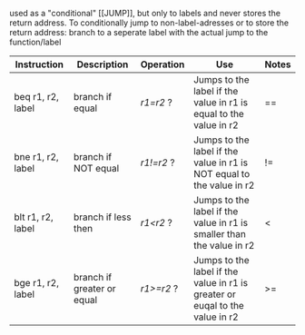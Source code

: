 used as a "conditional" [[JUMP]], but only to labels and never stores the return address.
To conditionally jump to non-label-adresses or to store the return address: branch to a seperate label with the actual jump to the function/label

| Instruction       | Description                   | Operation        | Use                                                                             | Notes       |
| ----------------- | ----------------------------- | ---------------- | ------------------------------------------------------------------------------- | ----------- |
| beq r1, r2, label | branch if equal               | _r1=r2_ ?        | Jumps to the label if the value in r1 is equal to the value in r2               | ==          |
| bne r1, r2, label | branch if NOT equal           | _r1!=r2_ ?       | Jumps to the label if the value in r1 is NOT equal to the value in r2           | !=          |
| blt r1, r2, label | branch if less then           | _r1<r2_ ?        | Jumps to the label if the value in r1 is smaller than the value in r2           | <           |
| bge r1, r2, label | branch if greater or equal    | _r1>=r2_ ?       | Jumps to the label if the value in r1 is greater or euqal to the value in r2    | >=          |


